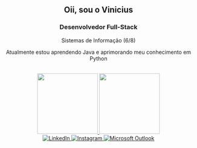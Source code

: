 <div align="center">
  <h2>Oii, sou o Vinicius</h2>
</div>

<div align="center" dir="auto">
  <h3>Desenvolvedor Full-Stack</h3>
  <p>Sistemas de Informação (6/8)</p>
</div>

<div align="center" dir="auto">
  <p>Atualmente estou aprendendo Java e aprimorando meu conhecimento em Python</p>
  <br />
</div>

<div align="center" dir="auto">
  <a href="https://github.com/euovinicius">
    <img height="160em" src="https://github-readme-stats.vercel.app/api?username=euovinicius&show_icons=true&theme=tokyonight&include_all_commits=true&count_private=true"/>
  </a>
  <a href="https://github.com/euovinicius">
    <img height="160em" src="https://github-readme-stats.vercel.app/api/top-langs/?username=euovinicius&&layout=compact&hide=shell&theme=tokyonight"/>
  </a>
</div>

<div align="center">
  <a href="https://www.linkedin.com/in/vinicius-almeida-b06729216/">
    <img src="https://img.shields.io/badge/LinkedIn-0077B5?style=for-the-badge&logo=linkedin&logoColor=white" alt="LinkedIn">
  </a>
  <a href="https://www.instagram.com/euovinicin/">
    <img src="https://img.shields.io/badge/Instagram-E4405F?style=for-the-badge&logo=instagram&logoColor=white" alt="Instagram">
  </a>
  <a href="https://outlook.live.com/mail/vinicius20204@hotmail.com.br">
    <img src="https://img.shields.io/badge/Microsoft_Outlook-0078D4?style=for-the-badge&logo=microsoft-outlook&logoColor=white" alt="Microsoft Outlook">
  </a>
</div>

